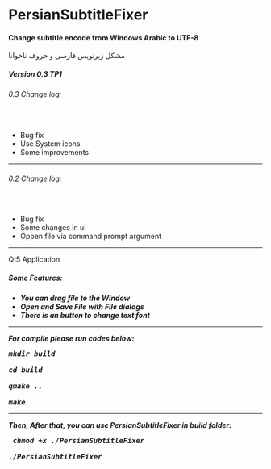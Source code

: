 # PersianSubtitleFixer
<h4> Change subtitle encode from Windows Arabic to UTF-8 </h4> مشکل زیرنویس فارسی و حروف ناخوانا
<br>
<h5> Version 0.3 TP1 </h5>
<h6> 0.3 Change log: </h6> <br>  <ul>
<li>Bug fix</li>
<li>Use System icons</li>
<li>Some improvements</li></ul>
<hr>
<h6> 0.2 Change log: </h6> <br>  <ul>
<li>Bug fix</li>
<li>Some changes in ui</li>
<li>Oppen file via command prompt argument</li></ul>
<hr>
Qt5 Application  <br>
<h5>Some Features:<h5>
<ul>
<li>You can drag file to the Window </li>
<li> Open and Save File with File dialogs </li>
<li> There is an button to change text font </li>
</ul>
<hr>
<p>For compile please run codes below:</p>
<pre>
mkdir build <br>
cd build <br>
qmake .. <br>
make  </pre>
<hr>
<p> Then, After that, you can use PersianSubtitleFixer in build folder: </p>
<pre> chmod +x ./PersianSubtitleFixer <br>
./PersianSubtitleFixer </pre>
